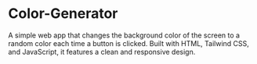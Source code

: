 # Color-Generator
A simple web app that changes the background color of the screen to a random color each time a button is clicked. Built with HTML, Tailwind CSS, and JavaScript, it features a clean and responsive design.
